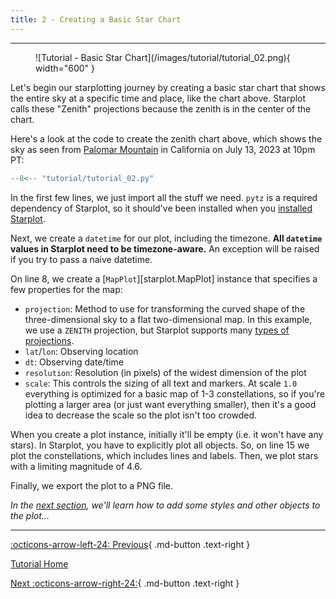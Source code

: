 ```yaml
---
title: 2 - Creating a Basic Star Chart
---
```


<!-- 
<div class="flex-space-between tutorial-top-nav" markdown>

[:octicons-arrow-left-24: Previous](#){ .text-right }

[Tutorial Home](/tutorial)

[Next :octicons-arrow-right-24:](#){  .text-right }
</div> -->


---

<figure markdown="span">
  ![Tutorial - Basic Star Chart](/images/tutorial/tutorial_02.png){ width="600" }
</figure>

Let's begin our starplotting journey by creating a basic star chart that shows the entire sky at a specific time and place, like the chart above. Starplot calls these "Zenith" projections because the zenith is in the center of the chart.

Here's a look at the code to create the zenith chart above, which shows the sky as seen from [Palomar Mountain](https://en.wikipedia.org/wiki/Palomar_Mountain) in California on July 13, 2023 at 10pm PT:

```python  linenums="1"
--8<-- "tutorial/tutorial_02.py"
```

In the first few lines, we just import all the stuff we need. `pytz` is a required dependency of Starplot, so it should've been installed when you [installed Starplot](/installation/).

Next, we create a `datetime` for our plot, including the timezone. **All `datetime` values in Starplot need to be timezone-aware.** An exception will be raised if you try to pass a naive datetime.

On line 8, we create a [`MapPlot`][starplot.MapPlot] instance that specifies a few properties for the map:

- `projection`: Method to use for transforming the curved shape of the three-dimensional sky to a flat two-dimensional map. In this example, we use a `ZENITH` projection, but Starplot supports many [types of projections](/reference-mapplot/#map-projections).
- `lat`/`lon`: Observing location
- `dt`: Observing date/time
- `resolution`: Resolution (in pixels) of the widest dimension of the plot
- `scale`: This controls the sizing of all text and markers. At scale `1.0` everything is optimized for a basic map of 1-3 constellations, so if you're plotting a larger area (or just want everything smaller), then it's a good idea to decrease the scale so the plot isn't too crowded.

When you create a plot instance, initially it'll be empty (i.e. it won't have any stars). In Starplot, you have to explicitly plot all objects. So, on line 15 we plot the constellations, which includes lines and labels. Then, we plot stars with a limiting magnitude of 4.6.

Finally, we export the plot to a PNG file.

*In the [next section](03.md), we'll learn how to add some styles and other objects to the plot...*

---
<div class="flex-space-between" markdown>

[:octicons-arrow-left-24: Previous](01.md){ .md-button .text-right }

[Tutorial Home](/tutorial)

[Next :octicons-arrow-right-24:](03.md){ .md-button .text-right }

</div>
